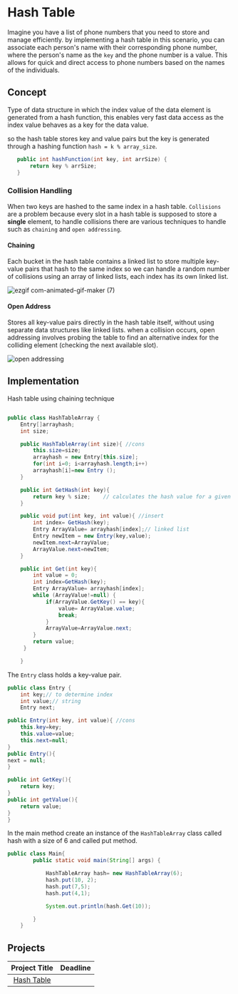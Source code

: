 # Hash Table

Imagine you have a list of phone numbers that you need to store and manage efficiently. by implementing a hash table in this scenario, you can associate each person's name with their corresponding phone number, where the person's name as the `key` and the phone number is a value. This allows for quick and direct access to phone numbers based on the names of the individuals.

## Concept

 Type of data structure in which the index value of the data element is generated from a hash function, this enables very fast data access as the index value behaves as a key for the data value.
 
 so the hash table stores key and value pairs but the key is generated through a hashing function `hash = k % array_size`.

 ```java
    public int hashFunction(int key, int arrSize) {
        return key % arrSize;
    }
```



### Collision Handling

When two keys are hashed to the same index in a hash table. `Collisions` are a problem because every slot in a hash table is supposed to store a **single** element, to handle collisions there are various techniques to handle such as `chaining` and `open addressing`.


#### Chaining

 Each bucket in the hash table contains a linked list to store multiple key-value pairs that hash to the same index
 so we can handle a random number of collisions using an array of linked lists, each index has its own linked list.
 
 ![ezgif com-animated-gif-maker (7)](https://github.com/SAFCSP-Team/data-structures-and-algorithms-bootcamp/assets/148945652/280ae568-3431-43e1-a700-1cb70fb75ada)

 
#### Open Address

Stores all key-value pairs directly in the hash table itself, without using separate data structures like linked lists.
when a collision occurs, open addressing involves probing the table to find an alternative index for the colliding element (checking the next available slot).

![open addressing](https://github.com/SAFCSP-Team/data-structures-and-algorithms-bootcamp/assets/148945652/7eccfdfc-e047-45bf-8182-43574b208ecd)


## Implementation

Hash table using chaining technique 

```java

public class HashTableArray {
    Entry[]arrayhash;
    int size;

    public HashTableArray(int size){ //cons
        this.size=size;  
        arrayhash = new Entry[this.size];
        for(int i=0; i<arrayhash.length;i++)
        arrayhash[i]=new Entry ();
    }

    public int GetHash(int key){ 
        return key % size;    // calculates the hash value for a given key
    }

    public void put(int key, int value){ //insert
        int index= GetHash(key);
        Entry ArrayValue= arrayhash[index];// linked list
        Entry newItem = new Entry(key,value);
        newItem.next=ArrayValue;
        ArrayValue.next=newItem;
    }

    public int Get(int key){
        int value = 0;
        int index=GetHash(key);
        Entry ArrayValue= arrayhash[index];
        while (ArrayValue!=null) {
            if(ArrayValue.GetKey() == key){
                value= ArrayValue.value;
                break;
            }
            ArrayValue=ArrayValue.next;
        }
        return value;
     }

    } 
```

The `Entry` class holds a key-value pair.

```java
public class Entry {
    int key;// to determine index
    int value;// string
    Entry next;

public Entry(int key, int value){ //cons
    this.key=key;
    this.value=value;
    this.next=null;
}
public Entry(){
next = null;
}

public int GetKey(){
    return key;
}
public int getValue(){
    return value;
}
}
```
In the main method create an instance of the `HashTableArray` class called hash with a size of 6 and called put method.

```java
public class Main{
        public static void main(String[] args) {

            HashTableArray hash= new HashTableArray(6);
            hash.put(10, 2);
            hash.put(7,5);
            hash.put(4,1);

            System.out.println(hash.Get(10));

        }
    }
```
## Projects
| Project Title | Deadline |
:-----------:|:-------------|
|[Hash Table](https://github.com/SAFCSP-Team/hash-table-project/blob/main/README.md)|


